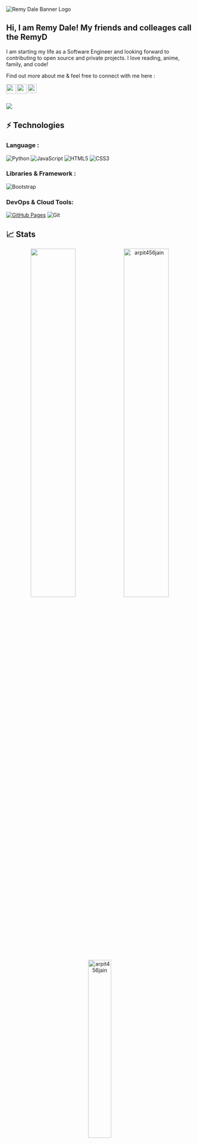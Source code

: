 ![Remy Dale Banner Logo](https://i.imgur.com/6Z8WPdw.png)

## Hi, I am Remy Dale! My friends and colleages call the RemyD

I am starting my life as a Software Engineer and looking forward to contributing to open source and private projects. I love reading, anime, family, and code!


Find out more about me & feel free to connect with me here :

<a href="https://twitter.com/TheOnlyRemyD">
  <img align="left" width="26px" src="https://logodownload.org/wp-content/uploads/2014/09/twitter-logo-6.png" />
</a>
<a href="mailto:jem.dale@gmail.com">
  <img align="left" width="26px" src="https://cdn-icons-png.flaticon.com/512/281/281769.png" />
</a>
<a href="https://www.linkedin.com/in/remydale/">
  <img align="left" width="24px" src="https://cdn-icons-png.flaticon.com/512/174/174857.png"  />
</a>
<br>
<br>
<br>


<img src="https://activity-graph.herokuapp.com/graph?username=theremyd&bg_color=203239&color=E0DDAA&line=EEEDDE&point=EEEDDE&area=true&hide_border=true">

## ⚡ Technologies

### Language :
![Python](https://img.shields.io/badge/-Python-black?style=flat-square&logo=Python)
![JavaScript](https://img.shields.io/badge/-JavaScript-black?style=flat-square&logo=javascript)
![HTML5](https://img.shields.io/badge/-HTML5-E34F26?style=flat-square&logo=html5&logoColor=white)
![CSS3](https://img.shields.io/badge/-CSS3-1572B6?style=flat-square&logo=css3)

### Libraries & Framework :
![Bootstrap](https://img.shields.io/badge/-Bootstrap-563D7C?style=flat-square&logo=bootstrap)

### DevOps & Cloud Tools:

<a href="#"><img alt="GitHub Pages" src="https://img.shields.io/badge/GitHub%20Pages-%23327FC7.svg?logo=github&logoColor=white"></a>
![Git](https://img.shields.io/badge/-Git-black?style=flat-square&logo=git)


## 📈 Stats
<p align="center">
    <img width="49%" src="https://github-readme-stats.vercel.app/api?username=TheRemyD&&show_icons=true&title_color=ffffff&icon_color=bb2acf&text_color=daf7dc&bg_color=151515">
  <img width="49%"   src="https://github-readme-streak-stats.herokuapp.com/?user=TheRemyD&theme=tokyonight_border=true&fire=DD2727" alt="arpit456jain" />
    <img width="35%" align="center"  src="https://github-readme-stats.vercel.app/api/top-langs?username=TheRemyD&color=0e75b6&style=flat&theme=nightowl&hide_border=true" alt="arpit456jain" />
</p>

![visitors](https://visitor-badge.laobi.icu/badge?page_id=TheRemyD.TheRemyD)
